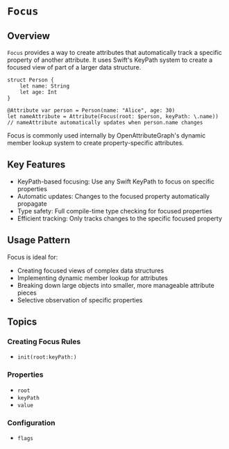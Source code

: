 # ``Focus``

## Overview

`Focus` provides a way to create attributes that automatically track a specific property of another attribute. It uses Swift's KeyPath system to create a focused view of part of a larger data structure.

    struct Person {
        let name: String
        let age: Int
    }

    @Attribute var person = Person(name: "Alice", age: 30)
    let nameAttribute = Attribute(Focus(root: $person, keyPath: \.name))
    // nameAttribute automatically updates when person.name changes

Focus is commonly used internally by OpenAttributeGraph's dynamic member lookup system to create property-specific attributes.

## Key Features

- KeyPath-based focusing: Use any Swift KeyPath to focus on specific properties
- Automatic updates: Changes to the focused property automatically propagate
- Type safety: Full compile-time type checking for focused properties
- Efficient tracking: Only tracks changes to the specific focused property

## Usage Pattern

Focus is ideal for:
- Creating focused views of complex data structures
- Implementing dynamic member lookup for attributes
- Breaking down large objects into smaller, more manageable attribute pieces
- Selective observation of specific properties

## Topics

### Creating Focus Rules

- ``init(root:keyPath:)``

### Properties

- ``root``
- ``keyPath``
- ``value``

### Configuration

- ``flags``
